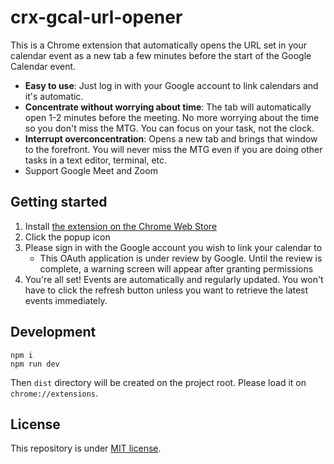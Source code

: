# crx-gcal-url-opener

This is a Chrome extension that automatically opens the URL set in your calendar event as a new tab a few minutes before the start of the Google Calendar event.

- **Easy to use**: Just log in with your Google account to link calendars and it's automatic.
- **Concentrate without worrying about time**: The tab will automatically open 1-2 minutes before the meeting. No more worrying about the time so you don't miss the MTG. You can focus on your task, not the clock.
- **Interrupt overconcentration**: Opens a new tab and brings that window to the forefront. You will never miss the MTG even if you are doing other tasks in a text editor, terminal, etc.
- Support Google Meet and Zoom

## Getting started

1. Install [the extension on the Chrome Web Store](https://chrome.google.com/webstore/detail/crx-gcal-url-opener/pjginhohpenlemfdcjbahjbhnpinfnlm?hl=ja)
2. Click the popup icon
3. Please sign in with the Google account you wish to link your calendar to
    - This OAuth application is under review by Google. Until the review is complete, a warning screen will appear after granting permissions
4. You're all set! Events are automatically and regularly updated. You won't have to click the refresh button unless you want to retrieve the latest events immediately.

## Development

```
npm i
npm run dev
```

Then `dist` directory will be created on the project root. Please load it on `chrome://extensions`.

## License

This repository is under [MIT license](https://opensource.org/licenses/MIT).
